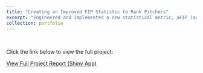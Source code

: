 ```yaml
---
title: "Creating an Improved FIP Statistic to Rank Pitchers"
excerpt: "Engineered and implemented a new statistical metric, aFIP (adjusted FIP), refining traditional FIP and xFIP by incorporating additional hit types such as infield fly balls, line drives, and ground balls. "
collection: portfolio
---
```


<br>

Click the link below to view the full project:

<a href="https://nolanlo.shinyapps.io/Improved_FIP/" target="_blank">View Full Project Report (Shiny App)</a>
